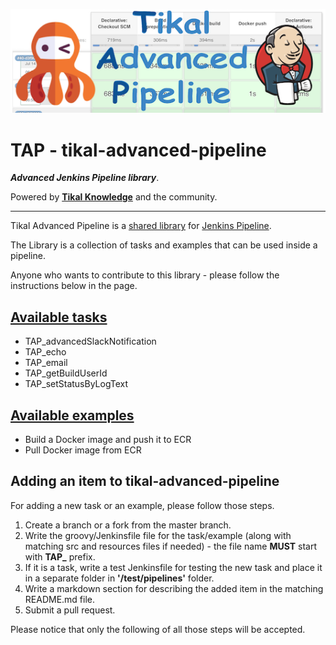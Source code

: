 ![Tikal-Advanced-Pipeline](resources/images/TAP-small.png)
# TAP - tikal-advanced-pipeline
***Advanced Jenkins Pipeline library***.

Powered by **[Tikal Knowledge](http://www.tikalk.com)** and the community.
<hr/>

Tikal Advanced Pipeline is a [shared library](https://jenkins.io/doc/book/pipeline/shared-libraries/) for [Jenkins Pipeline](https://jenkins.io/doc/book/pipeline/).

The Library is a collection of tasks and examples that can be used inside a pipeline.

Anyone who wants to contribute to this library - please follow the instructions below in the page.

## [Available tasks](vars/README.md)

* TAP_advancedSlackNotification
* TAP_echo
* TAP_email
* TAP_getBuildUserId
* TAP_setStatusByLogText

## [Available examples](examples/README.md)

* Build a Docker image and push it to ECR
* Pull Docker image from ECR

## Adding an item to tikal-advanced-pipeline

For adding a new task or an example, please follow those steps.

1. Create a branch or a fork from the master branch.
2. Write the groovy/Jenkinsfile file for the task/example (along with matching src and resources files if needed) - the file name **MUST** start with **TAP_** prefix.
3. If it is a task, write a test Jenkinsfile for testing the new task and place it in a separate folder in **'/test/pipelines'** folder.
4. Write a markdown section for describing the added item in the matching README.md file.
6. Submit a pull request.

Please notice that only the following of all those steps will be accepted.
